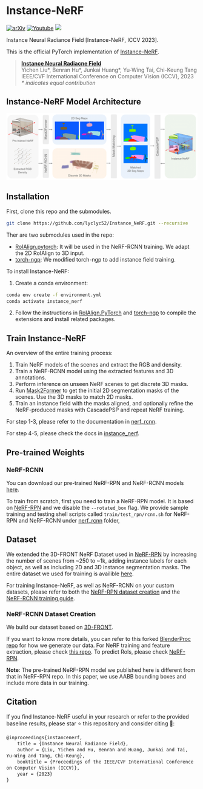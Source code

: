 # Instance-NeRF
[![arXiv](https://img.shields.io/badge/arXiv-2304.04395-f9f107.svg)](https://arxiv.org/abs/2304.04395) [![Youtube](https://badges.aleen42.com/src/youtube.svg)](https://www.youtube.com/watch?v=wW9Bme73coI) [<img src="https://img.shields.io/badge/Cite-BibTex-orange">](#citation)

Instance Neural Radiance Field [Instance-NeRF, ICCV 2023].

This is the official PyTorch implementation of [Instance-NeRF](https://arxiv.org/abs/2304.04395).

> [**Instance Neural Radiacne Field**](https://arxiv.org/abs/2304.04395)           
> Yichen Liu*, Benran Hu*, Junkai Huang*, Yu-Wing Tai, Chi-Keung Tang           
> IEEE/CVF International Conference on Computer Vision (ICCV), 2023     
> *\* indicates equal contribution*


## Instance-NeRF Model Architecture
<img src="imgs/main.png" width="830"/>


## Installation

First, clone this repo and the submodules.
```bash
git clone https://github.com/lyclyc52/Instance_NeRF.git --recursive
```

Ther are two submodules used in the repo:
- [RoIAlign.pytorch](https://github.com/zymk9/RoIAlign.pytorch/tree/b0fa4dbe45a21b2573275965bdeee1f0a3a9b326): It will be used in the NeRF-RCNN training. We adapt the 2D RoIAlign to 3D input.
- [torch-ngp](https://github.com/zymk9/torch-ngp/tree/instance_nerf): We modified torch-ngp to add instance field training.


To install Instance-NeRF:

1. Create a conda environment:
```bash
conda env create -f environment.yml
conda activate instance_nerf
```

2. Follow the instructions in [RoIAlign.PyTorch](https://github.com/zymk9/RoIAlign.pytorch/tree/b0fa4dbe45a21b2573275965bdeee1f0a3a9b326) and [torch-ngp](https://github.com/zymk9/torch-ngp/tree/instance_nerf) to compile the extensions and install related packages.


## Train Instance-NeRF
An overview of the entire training process:
1. Train NeRF models of the scenes and extract the RGB and density.
2. Train a NeRF-RCNN model using the extracted features and 3D annotations.
3. Perform inference on unseen NeRF scenes to get discrete 3D masks.
4. Run [Mask2Former](https://github.com/facebookresearch/Mask2Former) to get the initial 2D segmentation masks of the scenes. Use the 3D masks to match 2D masks.
5. Train an instance field with the masks aligned, and optionally refine the NeRF-produced masks with CascadePSP and repeat NeRF training.

For step 1-3, please refer to the documentation in [nerf_rcnn](nerf_rcnn/README.md).

For step 4-5, please check the docs in [instance_nerf](https://github.com/zymk9/torch-ngp/tree/instance_nerf#instance-field-training).


## Pre-trained Weights

### NeRF-RCNN 

You can download our pre-trained NeRF-RPN and NeRF-RCNN models [here](https://hkustconnect-my.sharepoint.com/:f:/g/personal/yliugu_connect_ust_hk/EiAyN_I_coZDh_gUjH8_wDkBjhVWefZ26cP35bovIrxwWA?e=ZWOxyW). 

To train from scratch, first you need to train a NeRF-RPN model. It is based on [NeRF-RPN](https://github.com/lyclyc52/NeRF_RPN/tree/main/nerf_rpn) and we disable the `--rotated_box` flag. 
We provide sample training and testing shell scripts called `train/test_rpn/rcnn.sh` for NeRF-RPN and NeRF-RCNN under [nerf_rcnn](./nerf_rcnn) folder, 


## Dataset
We extended the 3D-FRONT NeRF Dataset used in [NeRF-RPN](https://github.com/lyclyc52/NeRF_RPN) by increasing the number of scenes from ~250 to ~1k, adding instance labels for each object, as well as including 2D and 3D instance segmentation masks. The entire dataset we used for training is availible [here](https://hkustconnect-my.sharepoint.com/:f:/g/personal/yliugu_connect_ust_hk/EmoTMwuZXnNCoe7Yi7PRBQQBi86oHNd2CWDMwsy1ZdwsDA?e=siHQNU).

For training Instance-NeRF, as well as NeRF-RCNN on your custom datasets, please refer to both the [NeRF-RPN dataset creation](https://github.com/lyclyc52/NeRF_RPN/blob/main/data/README.md#nerf-rpn-dataset) and the [NeRF-RCNN training guide](https://github.com/hjk0918/NeRF_RCNN/tree/public_version/nerf_rcnn#nerf-rcnn-training).


### NeRF-RCNN Dataset Creation

We build our dataset based on [3D-FRONT](https://tianchi.aliyun.com/specials/promotion/alibaba-3d-scene-dataset).

If you want to know more details, you can refer to this forked [BlenderProc repo](https://github.com/hjk0918/BlenderProc/tree/main/scripts) for how we generate our data. For NeRF training and feature extraction, please check [this repo](https://github.com/zymk9/instant-ngp/tree/master/scripts). To predict RoIs, please check [NeRF-RPN](https://github.com/lyclyc52/NeRF_RPN/tree/main).

**Note**: The pre-trained NeRF-RPN model we published here is different from that in NeRF-RPN repo. In this paper, we use AABB bounding boxes and include more data in our training. 


## Citation
If you find Instance-NeRF useful in your research or refer to the provided baseline results, please star :star: this repository and consider citing :pencil::
```
@inproceedings{instancenerf,
    title = {Instance Neural Radiance Field},
    author = {Liu, Yichen and Hu, Benran and Huang, Junkai and Tai, Yu-Wing and Tang, Chi-Keung},
    booktitle = {Proceedings of the IEEE/CVF International Conference on Computer Vision (ICCV)},
    year = {2023}
}
```
